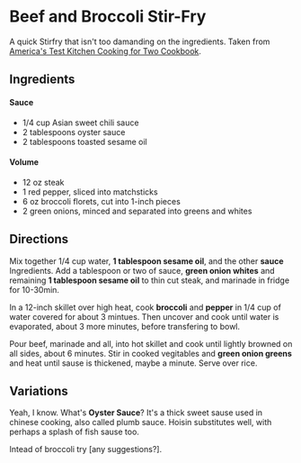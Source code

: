 # Beef and Broccoli Stir-Fry

A quick Stirfry that isn't too damanding on the ingredients. Taken from [America's Test Kitchen Cooking for Two Cookbook](amazon.com/Complete-Cooking-Two-Cookbook/dp/1936493837).

## Ingredients

#### Sauce

* 1/4 cup Asian sweet chili sauce
* 2 tablespoons oyster sauce
* 2 tablespoons toasted sesame oil


#### Volume

* 12 oz steak
* 1 red pepper, sliced into matchsticks
* 6 oz broccoli florets, cut into 1-inch pieces
* 2 green onions, minced and separated into greens and whites

## Directions

Mix together 1/4 cup water, **1 tablespoon sesame oil**, and the other **sauce** Ingredients. Add a tablespoon or two of sauce, **green onion whites** and remaining **1 tablespoon sesame oil** to thin cut steak, and marinade in fridge for 10-30min.

In a 12-inch skillet over high heat, cook **broccoli** and **pepper** in 1/4 cup of water covered for about 3 mintues. Then uncover and cook until water is evaporated, about 3 more minutes, before transfering to bowl.

Pour beef, marinade and all, into hot skillet and cook until lightly browned on all sides, about 6 minutes. Stir in cooked vegitables and **green onion greens** and heat until sause is thickened, maybe a minute. Serve over rice.

## Variations
Yeah, I know. What's **Oyster Sauce**? It's a thick sweet sause used in chinese cooking, also called plumb sauce. Hoisin substitutes well, with perhaps a splash of fish sause too.

Intead of broccoli try [any suggestions?].
